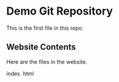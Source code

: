 # Demo Git Repository

This is the first file in this repo.

##  Website Contents

Here are the files in the website.

index. html
